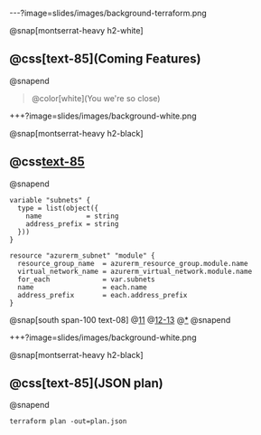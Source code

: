 ---?image=slides/images/background-terraform.png

@snap[montserrat-heavy h2-white]
## @css[text-85](Coming Features)
@snapend

> @color[white](You we're so close)

+++?image=slides/images/background-white.png

@snap[montserrat-heavy h2-black]
## @css[text-85](`for_each`)
@snapend

```
variable "subnets" {
  type = list(object({
    name           = string
    address_prefix = string
  }))
}

resource "azurerm_subnet" "module" {
  resource_group_name  = azurerm_resource_group.module.name
  virtual_network_name = azurerm_virtual_network.module.name
  for_each             = var.subnets
  name                 = each.name
  address_prefix       = each.address_prefix
}
```

@snap[south span-100 text-08]
@[11](for_each)
@[12-13](each.)
@[*]()
@snapend

+++?image=slides/images/background-white.png

@snap[montserrat-heavy h2-black]
## @css[text-85](JSON plan)
@snapend

```
terraform plan -out=plan.json
```